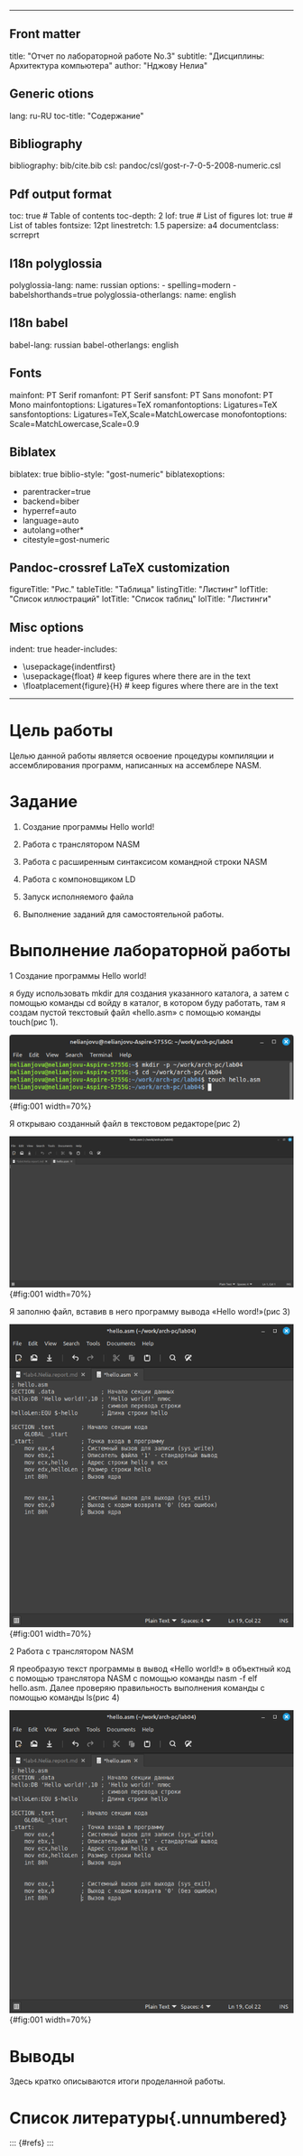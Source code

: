 
---
## Front matter
title: "Отчет по лабораторной работе No.3"
subtitle: "Дисциплины: Архитектура компьютера"
author: "Нджову Нелиа"

## Generic otions
lang: ru-RU
toc-title: "Содержание"

## Bibliography
bibliography: bib/cite.bib
csl: pandoc/csl/gost-r-7-0-5-2008-numeric.csl

## Pdf output format
toc: true # Table of contents
toc-depth: 2
lof: true # List of figures
lot: true # List of tables
fontsize: 12pt
linestretch: 1.5
papersize: a4
documentclass: scrreprt
## I18n polyglossia
polyglossia-lang:
  name: russian
  options:
	- spelling=modern
	- babelshorthands=true
polyglossia-otherlangs:
  name: english
## I18n babel
babel-lang: russian
babel-otherlangs: english
## Fonts
mainfont: PT Serif
romanfont: PT Serif
sansfont: PT Sans
monofont: PT Mono
mainfontoptions: Ligatures=TeX
romanfontoptions: Ligatures=TeX
sansfontoptions: Ligatures=TeX,Scale=MatchLowercase
monofontoptions: Scale=MatchLowercase,Scale=0.9
## Biblatex
biblatex: true
biblio-style: "gost-numeric"
biblatexoptions:
  - parentracker=true
  - backend=biber
  - hyperref=auto
  - language=auto
  - autolang=other*
  - citestyle=gost-numeric
## Pandoc-crossref LaTeX customization
figureTitle: "Рис."
tableTitle: "Таблица"
listingTitle: "Листинг"
lofTitle: "Список иллюстраций"
lotTitle: "Список таблиц"
lolTitle: "Листинги"
## Misc options
indent: true
header-includes:
  - \usepackage{indentfirst}
  - \usepackage{float} # keep figures where there are in the text
  - \floatplacement{figure}{H} # keep figures where there are in the text
---

# Цель работы

Целью данной работы является освоение процедуры компиляции и ассемблирования программ, написанных на ассемблере NASM.


# Задание

1. Создание программы Hello world!

2. Работа с транслятором NASM

3. Работа с расширенным синтаксисом командной строки NASM

4. Работа с компоновщиком LD

5. Запуск исполняемого файла

6. Выполнение заданий для самостоятельной работы.


# Выполнение лабораторной работы

1 Создание программы Hello world!

я буду использовать mkdir для создания указанного каталога, а затем с помощью команды cd войду в каталог, в котором буду работать, там я создам пустой текстовый файл «hello.asm» с помощью команды touch(рис 1).

![Рис 1](image/Untitled1.png){#fig:001 width=70%}

Я открываю созданный файл в текстовом редакторе(рис 2)

![Рис 2](image/Untitled2.png){#fig:001 width=70%}

Я заполню файл, вставив в него программу вывода «Hello word!»(рис 3)

![Рис 3](image/Untitled3.png){#fig:001 width=70%}

2 Работа с транслятором NASM

Я преобразую текст программы в вывод «Hello world!» в объектный код с помощью транслятора NASM с помощью команды nasm -f elf hello.asm. Далее проверяю правильность выполнения команды с помощью команды ls(рис 4)

![Рис 3](image/Untitled3.png){#fig:001 width=70%}


# Выводы

Здесь кратко описываются итоги проделанной работы.

# Список литературы{.unnumbered}

::: {#refs}
:::
